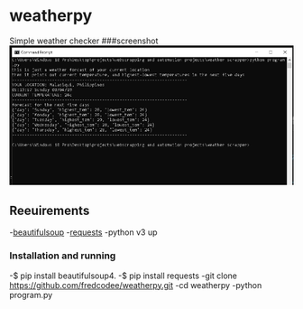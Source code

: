 # weatherpy
Simple weather checker
###screenshot
![alt text](https://github.com/fredcodee/weatherpy/blob/master/weatheraapp.png)
## Reeuirements
-[beautifulsoup](https://pypi.org/project/beautifulsoup4/)
-[requests](https://pypi.org/project/requests/)
-python v3 up

### Installation and running
-$ pip install beautifulsoup4.
-$ pip install requests
-git clone https://github.com/fredcodee/weatherpy.git
-cd weatherpy
-python program.py

